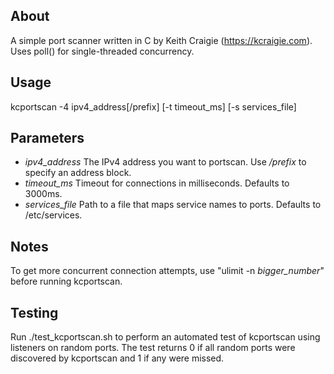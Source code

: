 
About
-----

A simple port scanner written in C by Keith Craigie (https://kcraigie.com).  Uses poll() for single-threaded concurrency.

Usage
-----

kcportscan -4 ipv4_address[/prefix] [-t timeout_ms] [-s services_file]

Parameters
----------

 * *ipv4_address* The IPv4 address you want to portscan.  Use */prefix* to specify an address block.
 * *timeout_ms* Timeout for connections in milliseconds.  Defaults to 3000ms.
 * *services_file* Path to a file that maps service names to ports.  Defaults to /etc/services.

Notes
-----

To get more concurrent connection attempts, use "ulimit -n *bigger_number*" before running kcportscan.

Testing
-------

Run ./test_kcportscan.sh to perform an automated test of kcportscan using listeners on random ports.  The test returns 0 if all random ports were discovered by kcportscan and 1 if any were missed.
